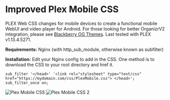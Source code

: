 # Improved Plex Mobile CSS
PLEX Web CSS changes for mobile devices to create a functional mobile WebUI and video player for Android. For those looking for better OrganizrV2 integration, please see [Blackberry OG Themes](https://github.com/Archmonger/Blackberry-OG-Themes).
Last tested with PLEX v1.13.4.5271.

**Requirements:** Nginx (with http_sub_module, otherwise known as subfilter)

**Installation:**
Edit your Nginx config to add in the CSS. One method is to download the CSS to your root directory and href it.
```
sub_filter '</head>' '<link rel="stylesheet" type="text/css" href="https://mydomain.com/css/PlexMobile.css"> </head>';
sub_filter_once on;
```
![Plex Mobile CSS](https://github.com/Archmonger/Blackberry-OG-Themes/blob/master/Screenshots/bbog_plex_2.PNG?raw=true "Plex Mobile CSS")
![Plex Mobile CSS 2](https://github.com/Archmonger/Blackberry-OG-Themes/blob/master/Screenshots/bbog_plex_3.PNG?raw=true "Plex Mobile CSS 2")
